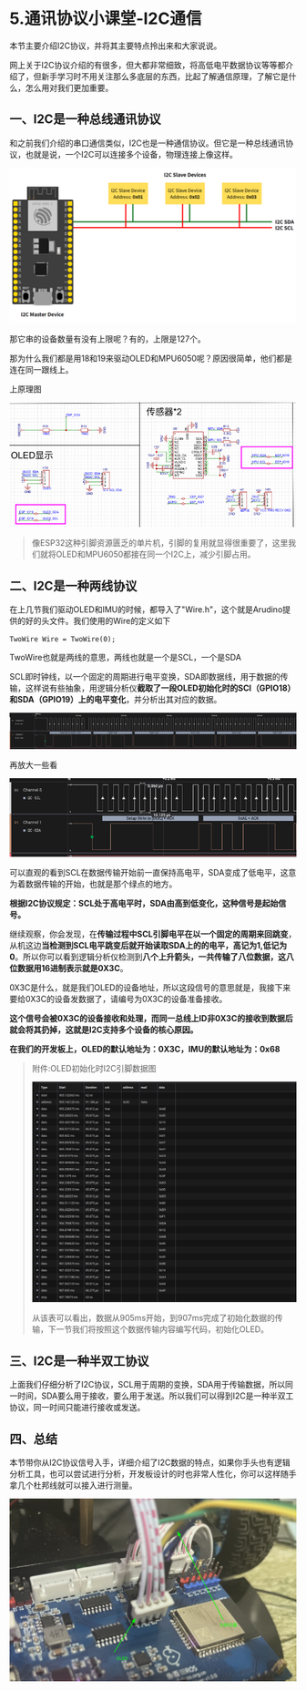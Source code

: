 # 5.通讯协议小课堂-I2C通信

本节主要介绍I2C协议，并将其主要特点拎出来和大家说说。

网上关于I2C协议介绍的有很多，但大都非常细致，将高低电平数据协议等等都介绍了，但新手学习时不用关注那么多底层的东西，比起了解通信原理，了解它是什么，怎么用对我们更加重要。

## 一、I2C是一种总线通讯协议

和之前我们介绍的串口通信类似，I2C也是一种通信协议。但它是一种总线通讯协议，也就是说，一个I2C可以连接多个设备，物理连接上像这样。

![../_images/arduino_i2c_master.png](5.%E9%80%9A%E8%AE%AF%E5%8D%8F%E8%AE%AE%E5%B0%8F%E8%AF%BE%E5%A0%82-I2C%E9%80%9A%E4%BF%A1/imgs/arduino_i2c_master.png)

那它串的设备数量有没有上限呢？有的，上限是127个。

那为什么我们都是用18和19来驱动OLED和MPU6050呢？原因很简单，他们都是连在同一跟线上。

上原理图

![image-20230119231313545](5.%E9%80%9A%E8%AE%AF%E5%8D%8F%E8%AE%AE%E5%B0%8F%E8%AF%BE%E5%A0%82-I2C%E9%80%9A%E4%BF%A1/imgs/image-20230119231313545.png)

> 像ESP32这种引脚资源匮乏的单片机，引脚的复用就显得很重要了，这里我们就将OLED和MPU6050都接在同一个I2C上，减少引脚占用。

## 二、I2C是一种两线协议

在上几节我们驱动OLED和IMU的时候，都导入了"Wire.h"，这个就是Arudino提供的好的头文件。我们使用的Wire的定义如下

```
TwoWire Wire = TwoWire(0);
```

TwoWire也就是两线的意思，两线也就是一个是SCL，一个是SDA

SCL即时钟线，以一个固定的周期进行电平变换，SDA即数据线，用于数据的传输，这样说有些抽象，用逻辑分析仪**截取了一段OLED初始化时的SCl（GPIO18）和SDA（GPIO19）上的电平变化**，并分析出其对应的数据。

![image-20230119234136697](5.%E9%80%9A%E8%AE%AF%E5%8D%8F%E8%AE%AE%E5%B0%8F%E8%AF%BE%E5%A0%82-I2C%E9%80%9A%E4%BF%A1/imgs/image-20230119234136697.png)

再放大一些看

![image-20230119234220338](5.%E9%80%9A%E8%AE%AF%E5%8D%8F%E8%AE%AE%E5%B0%8F%E8%AF%BE%E5%A0%82-I2C%E9%80%9A%E4%BF%A1/imgs/image-20230119234220338.png)

可以直观的看到SCL在数据传输开始前一直保持高电平，SDA变成了低电平，这意为着数据传输的开始，也就是那个绿点的地方。

**根据I2C协议规定：SCL处于高电平时，SDA由高到低变化，这种信号是起始信号。**

继续观察，你会发现，在**传输过程中SCL引脚电平在以一个固定的周期来回跳变**，从机这边**当检测到SCL电平跳变后就开始读取SDA上的的电平，高记为1,低记为0**。所以你可以看到逻辑分析仪检测到**八个上升箭头，一共传输了八位数据，这八位数据用16进制表示就是0X3C**。

0X3C是什么，就是我们OLED的设备地址，所以这段信号的意思就是，我接下来要给0X3C的设备发数据了，请编号为0X3C的设备准备接收。

**这个信号会被0X3C的设备接收和处理，而同一总线上ID非0X3C的接收到数据后就会将其扔掉，这就是I2C支持多个设备的核心原因。**

**在我们的开发板上，OLED的默认地址为：0X3C，IMU的默认地址为：0x68**

>  附件:OLED初始化时I2C引脚数据图
>
> ![image-20230119235357249](5.%E9%80%9A%E8%AE%AF%E5%8D%8F%E8%AE%AE%E5%B0%8F%E8%AF%BE%E5%A0%82-I2C%E9%80%9A%E4%BF%A1/imgs/image-20230119235357249.png)
>
> 从该表可以看出，数据从905ms开始，到907ms完成了初始化数据的传输，下一节我们将按照这个数据传输内容编写代码，初始化OLED。



## 三、I2C是一种半双工协议

上面我们仔细分析了I2C协议，SCL用于周期的变换，SDA用于传输数据，所以同一时间，SDA要么用于接收，要么用于发送。所以我们可以得到I2C是一种半双工协议，同一时间只能进行接收或发送。



## 四、总结

本节带你从I2C协议信号入手，详细介绍了I2C数据的特点，如果你手头也有逻辑分析工具，也可以尝试进行分析，开发板设计的时也非常人性化，你可以这样随手拿几个杜邦线就可以接入进行测量。

![image-20230120000323262](5.%E9%80%9A%E8%AE%AF%E5%8D%8F%E8%AE%AE%E5%B0%8F%E8%AF%BE%E5%A0%82-I2C%E9%80%9A%E4%BF%A1/imgs/image-20230120000323262.png)

